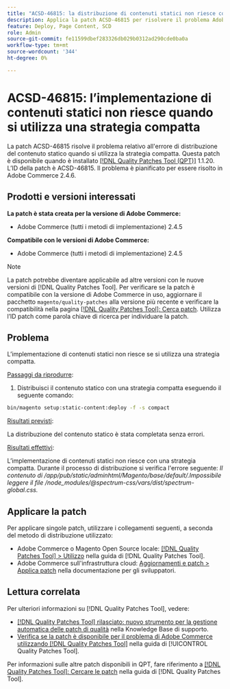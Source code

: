 ```yaml
---
title: "ACSD-46815: la distribuzione di contenuti statici non riesce con una strategia compatta"
description: Applica la patch ACSD-46815 per risolvere il problema Adobe Commerce in cui la distribuzione di contenuto statico non riesce quando si utilizza una strategia compatta.
feature: Deploy, Page Content, SCD
role: Admin
source-git-commit: fe11599dbef283326db029b0312ad290cde0ba0a
workflow-type: tm+mt
source-wordcount: '344'
ht-degree: 0%

---
```


# ACSD-46815: l’implementazione di contenuti statici non riesce quando si utilizza una strategia compatta

La patch ACSD-46815 risolve il problema relativo all&#39;errore di distribuzione del contenuto statico quando si utilizza la strategia compatta. Questa patch è disponibile quando è installato [[!DNL Quality Patches Tool (QPT)]](https://support.magento.com/hc/en-us/articles/360047139492) 1.1.20. L’ID della patch è ACSD-46815. Il problema è pianificato per essere risolto in Adobe Commerce 2.4.6.

## Prodotti e versioni interessati

**La patch è stata creata per la versione di Adobe Commerce:**

* Adobe Commerce (tutti i metodi di implementazione) 2.4.5

**Compatibile con le versioni di Adobe Commerce:**

* Adobe Commerce (tutti i metodi di implementazione) 2.4.5

>[!NOTE]
>
>La patch potrebbe diventare applicabile ad altre versioni con le nuove versioni di [!DNL Quality Patches Tool]. Per verificare se la patch è compatibile con la versione di Adobe Commerce in uso, aggiornare il pacchetto `magento/quality-patches` alla versione più recente e verificare la compatibilità nella pagina [[!DNL Quality Patches Tool]: Cerca patch](https://experienceleague.adobe.com/tools/commerce-quality-patches/index.html). Utilizza l’ID patch come parola chiave di ricerca per individuare la patch.

## Problema

L’implementazione di contenuti statici non riesce se si utilizza una strategia compatta.

<u>Passaggi da riprodurre</u>:

1. Distribuisci il contenuto statico con una strategia compatta eseguendo il seguente comando:

```bash
bin/magento setup:static-content:deploy -f -s compact
```

<u>Risultati previsti</u>:

La distribuzione del contenuto statico è stata completata senza errori.

<u>Risultati effettivi</u>:

L’implementazione di contenuti statici non riesce con una strategia compatta. Durante il processo di distribuzione si verifica l&#39;errore seguente: *Il contenuto di /app/pub/static/adminhtml/Magento/base/default/.Impossibile leggere il file /node_modules/@spectrum-css/vars/dist/spectrum-global.css.*

## Applicare la patch

Per applicare singole patch, utilizzare i collegamenti seguenti, a seconda del metodo di distribuzione utilizzato:

* Adobe Commerce o Magento Open Source locale: [[!DNL Quality Patches Tool] > Utilizzo](/help/tools/quality-patches-tool/usage.md) nella guida di [!DNL Quality Patches Tool].
* Adobe Commerce sull&#39;infrastruttura cloud: [Aggiornamenti e patch > Applica patch](https://experienceleague.adobe.com/docs/commerce-cloud-service/user-guide/develop/upgrade/apply-patches.html) nella documentazione per gli sviluppatori.

## Lettura correlata

Per ulteriori informazioni su [!DNL Quality Patches Tool], vedere:

* [[!DNL Quality Patches Tool] rilasciato: nuovo strumento per la gestione automatica delle patch di qualità](https://experienceleague.adobe.com/en/docs/commerce-knowledge-base/kb/announcements/commerce-announcements/magento-quality-patches-released-new-tool-to-self-serve-quality-patches) nella Knowledge Base di supporto.
* [Verifica se la patch è disponibile per il problema di Adobe Commerce utilizzando  [!DNL Quality Patches Tool]](/help/tools/quality-patches-tool/patches-available-in-qpt/check-patch-for-magento-issue-with-magento-quality-patches.md) nella guida di [!UICONTROL Quality Patches Tool].


Per informazioni sulle altre patch disponibili in QPT, fare riferimento a [[!DNL Quality Patches Tool]: Cercare le patch](https://experienceleague.adobe.com/tools/commerce-quality-patches/index.html) nella guida di [!DNL Quality Patches Tool].
